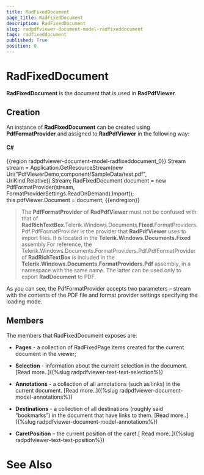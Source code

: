 ```yaml
---
title: RadFixedDocument
page_title: RadFixedDocument
description: RadFixedDocument
slug: radpdfviewer-document-model-radfixeddocument
tags: radfixeddocument
published: True
position: 0
---
```


# RadFixedDocument



__RadFixedDocument__ is the document that is used in __RadPdfViewer__. 

## Creation

An instance of __RadFixedDocument__ can be created using __PdfFormatProvider__ 
        and assigned to __RadPdfViewer__ in the following way:

#### __C#__

{{region radpdfviewer-document-model-radfixeddocument_0}}
		Stream stream = Application.GetResourceStream(new Uri("PdfViewerDemo;component/SampleData/test.pdf", UriKind.Relative)).Stream;
		RadFixedDocument document = new PdfFormatProvider(stream, FormatProviderSettings.ReadOnDemand).Import();
		this.pdfViewer.Document = document;
	{{endregion}}



>The __PdfFormatProvider__ of __RadPdfViewer__
        must not be confused with that of __RadRichTextBox__.Telerik.Windows.Documents.__Fixed__.FormatProviders.Pdf.PdfFormatProvider is the provider that 
		__RadPdfViewer__ uses to import files. 
		It is located in the __Telerik.Windows.Documents.Fixed__ assembly.For reference, the Telerik.Windows.Documents.FormatProviders.Pdf.PdfFormatProvider
		of __RadRichTextBox__ is included in the __Telerik.Windows.Documents.FormatProviders.Pdf__ assembly,
		in a namespace with the same name. The latter can be used only to export __RadDocument__ to PDF.

As you can see, the PdfFormatProvider accepts two parameters 
        – stream with the contents of the PDF file and format provider settings 
        specifying the loading mode. 

## Members

The members that RadFixedDocument exposes are:

* __Pages__ - a collection of RadFixedPage items created for the current document in the viewer;

* __Selection__ - information about the current selection in the document. [Read more..]({%slug radpdfviewer-text-text-selection%})

* __Annotations__ - a collection of all annotations (such as links) in the current document. [Read more..]({%slug radpdfviewer-document-model-annotations%})

* __Destinations__ - a collection of all destinations (roughly said “bookmarks”) in the document that have links to them. [Read more..]({%slug radpdfviewer-document-model-annotations%})

* __CaretPosition__ – the current position of the caret.[ Read more..]({%slug radpdfviewer-text-text-position%})

# See Also
